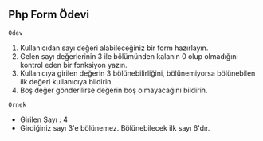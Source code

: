 ## Php Form Ödevi 
```
Ödev
```

1. Kullanıcıdan sayı değeri alabileceğiniz bir form hazırlayın.
2. Gelen sayı değerlerinin 3 ile bölümünden kalanın 0 olup olmadığını kontrol eden  bir fonksiyon yazın.
4. Kullanıcıya girilen değerin 3 bölünebilirliğini, bölünemiyorsa bölünebilen ilk değeri kullanıcıya bildirin.
5. Boş değer gönderilirse değerin boş olmayacağını bildirin.

```
Örnek
```

* Girilen Sayı : 4
* Girdiğiniz sayı 3'e bölünemez. Bölünebilecek ilk sayı 6'dır.